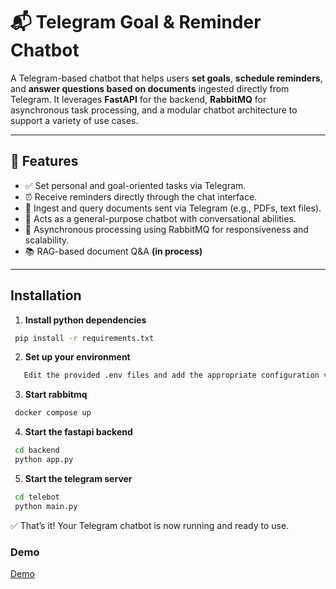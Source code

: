# 📬 Telegram Goal & Reminder Chatbot

A Telegram-based chatbot that helps users **set goals**, **schedule reminders**, and **answer questions based on documents** ingested directly from Telegram. It leverages **FastAPI** for the backend, **RabbitMQ** for asynchronous task processing, and a modular chatbot architecture to support a variety of use cases.

---

## 🧠 Features

- ✅ Set personal and goal-oriented tasks via Telegram.
- ⏰ Receive reminders directly through the chat interface.
- 📄 Ingest and query documents sent via Telegram (e.g., PDFs, text files).
- 🤖 Acts as a general-purpose chatbot with conversational abilities.
- 🐇 Asynchronous processing using RabbitMQ for responsiveness and scalability.
- 📚 RAG-based document Q&A **(in process)**

---

## Installation

1. **Install python dependencies**
```bash
 pip install -r requirements.txt

```

2. **Set up your environment**
```bash
   Edit the provided .env files and add the appropriate configuration values (e.g., your Telegram bot token, RabbitMQ connection URL, etc.)
```

3. **Start rabbitmq**

```bash
 docker compose up
```

4. **Start the fastapi backend**
```bash
 cd backend
 python app.py
```

5. **Start the telegram server**
```bash
 cd telebot
 python main.py
```

✅ That’s it! Your Telegram chatbot is now running and ready to use.

### Demo
[Demo](https://drive.google.com/file/d/1vU6IBA_HyyJB6-UrV8JPhjBYWORLb8Ah/view?usp=drivesdk)